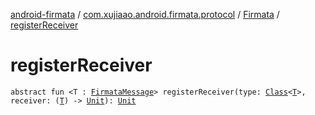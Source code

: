 [android-firmata](../../index.md) / [com.xujiaao.android.firmata.protocol](../index.md) / [Firmata](index.md) / [registerReceiver](./register-receiver.md)

# registerReceiver

`abstract fun <T : `[`FirmataMessage`](../-firmata-message.md)`> registerReceiver(type: `[`Class`](http://docs.oracle.com/javase/6/docs/api/java/lang/Class.html)`<`[`T`](register-receiver.md#T)`>, receiver: (`[`T`](register-receiver.md#T)`) -> `[`Unit`](https://kotlinlang.org/api/latest/jvm/stdlib/kotlin/-unit/index.html)`): `[`Unit`](https://kotlinlang.org/api/latest/jvm/stdlib/kotlin/-unit/index.html)